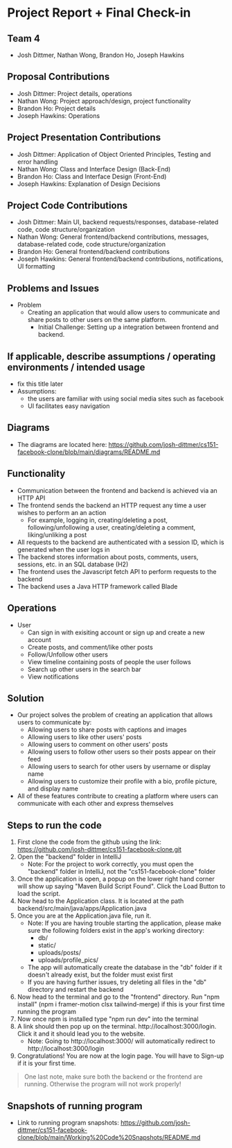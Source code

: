 # Project Report + Final Check-in

## Team 4 
* Josh Dittmer, Nathan Wong, Brandon Ho, Joseph Hawkins

## Proposal Contributions
* Josh Dittmer: Project details, operations
* Nathan Wong: Project approach/design, project functionality
* Brandon Ho: Project details
* Joseph Hawkins: Operations


## Project Presentation Contributions
* Josh Dittmer: Application of Object Oriented Principles, Testing and error handling
* Nathan Wong: Class and Interface Design (Back-End)
* Brandon Ho: Class and Interface Design (Front-End)
* Joseph Hawkins: Explanation of Design Decisions


## Project Code Contributions
* Josh Dittmer: Main UI, backend requests/responses, database-related code, code structure/organization
* Nathan Wong: General frontend/backend contributions, messages, database-related code, code structure/organization
* Brandon Ho: General frontend/backend contributions
* Joseph Hawkins: General frontend/backend contributions, notifications, UI formatting


## Problems and Issues
* Problem
  * Creating an application that would allow users to communicate and share posts to other users on the same platform.
    * Initial Challenge: Setting up a integration between frontend and backend.

## If applicable, describe assumptions / operating environments / intended usage 
* fix this title later
* Assumptions:
   - the users are familiar with using social media sites such as facebook
   - UI facilitates easy navigation 

## Diagrams
* The diagrams are located here: https://github.com/josh-dittmer/cs151-facebook-clone/blob/main/diagrams/README.md

## Functionality
* Communication between the frontend and backend is achieved via an HTTP API
* The frontend sends the backend an HTTP request any time a user wishes to perform an an action
   * For example, logging in, creating/deleting a post, following/unfollowing a user, creating/deleting a comment, liking/unliking a post
* All requests to the backend are authenticated with a session ID, which is generated when the user logs in
* The backend stores information about posts, comments, users, sessions, etc. in an SQL database (H2)
* The frontend uses the Javascript fetch API to perform requests to the backend
* The backend uses a Java HTTP framework called Blade

## Operations
* User
   - Can sign in with exisiting account or sign up and create a new account
   - Create posts, and comment/like other posts
   - Follow/Unfollow other users
   - View timeline containing posts of people the user follows
   - Search up other users in the search bar
   - View notifications

## Solution
* Our project solves the problem of creating an application that allows users to communicate by:
   - Allowing users to share posts with captions and images
   - Allowing users to like other users' posts
   - Allowing users to comment on other users' posts
   - Allowing users to follow other users so their posts appear on their feed
   - Allowing users to search for other users by username or display name
   - Allowing users to customize their profile with a bio, profile picture, and display name
* All of these features contribute to creating a platform where users can communicate with each other and express themselves

## Steps to run the code
1) First clone the code from the github using the link: https://github.com/josh-dittmer/cs151-facebook-clone.git
2) Open the "backend" folder in IntelliJ
   * Note: For the project to work correctly, you must open the "backend" folder in IntelliJ, not the "cs151-facebook-clone" folder
3) Once the application is open, a popup on the lower right hand corner will show up saying "Maven Build Script Found". Click the Load Button to load the script.
4) Now head to the Application class. It is located at the path backend/src/main/java/apps/Application.java
5) Once you are at the Application.java file, run it. 
   * Note: If you are having trouble starting the application, please make sure the following folders exist in the app's working directory:
      * db/
      * static/
      * uploads/posts/
      * uploads/profile_pics/
   * The app will automatically create the database in the "db" folder if it doesn't already exist, but the folder must exist first
   * If you are having further issues, try deleting all files in the "db" directory and restart the backend
6) Now head to the terminal and go to the "frontend" directory. Run "npm install" (npm i framer-motion clsx tailwind-merge) if this is your first time running the program
7) Now once npm is installed type "npm run dev" into the terminal
8) A link should then pop up on the terminal. http://localhost:3000/login. Click it and it should lead you to the website.
   * Note: Going to http://localhost:3000/ will automatically redirect to http://localhost:3000/login
9) Congratulations! You are now at the login page. You will have to Sign-up if it is your first time. 

 > One last note, make sure both the backend or the frontend are running. Otherwise the program will not work properly!

## Snapshots of running program
* Link to running program snapshots: https://github.com/josh-dittmer/cs151-facebook-clone/blob/main/Working%20Code%20Snapshots/README.md
